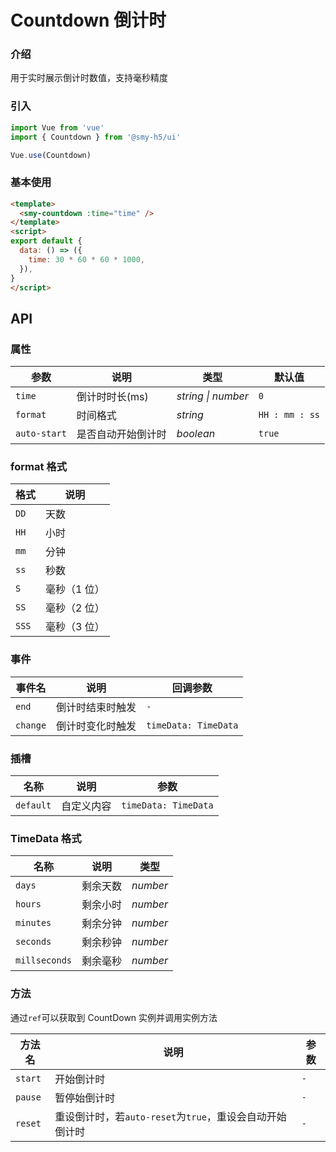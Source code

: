 # Countdown 倒计时

### 介绍

用于实时展示倒计时数值，支持毫秒精度

### 引入

```js
import Vue from 'vue'
import { Countdown } from '@smy-h5/ui'

Vue.use(Countdown)
```

### 基本使用

```html
<template>
  <smy-countdown :time="time" />
</template>
<script>
export default {
  data: () => ({
    time: 30 * 60 * 60 * 1000,
  }),
}
</script>
```

## API

### 属性

| 参数         | 说明               | 类型               | 默认值         |
| ------------ | ------------------ | ------------------ | -------------- |
| `time`       | 倒计时时长(ms)     | _string \| number_ | `0`            |
| `format`     | 时间格式           | _string_           | `HH : mm : ss` |
| `auto-start` | 是否自动开始倒计时 | _boolean_          | `true`         |

### format 格式

| 格式  | 说明         |
| ----- | ------------ |
| `DD`  | 天数         |
| `HH`  | 小时         |
| `mm`  | 分钟         |
| `ss`  | 秒数         |
| `S`   | 毫秒（1 位） |
| `SS`  | 毫秒（2 位） |
| `SSS` | 毫秒（3 位） |

### 事件

| 事件名   | 说明             | 回调参数             |
| -------- | ---------------- | -------------------- |
| `end`    | 倒计时结束时触发 | `-`                  |
| `change` | 倒计时变化时触发 | `timeData: TimeData` |

### 插槽

| 名称      | 说明       | 参数                 |
| --------- | ---------- | -------------------- |
| `default` | 自定义内容 | `timeData: TimeData` |

### TimeData 格式

| 名称          | 说明     | 类型     |
| ------------- | -------- | -------- |
| `days`        | 剩余天数 | _number_ |
| `hours`       | 剩余小时 | _number_ |
| `minutes`     | 剩余分钟 | _number_ |
| `seconds`     | 剩余秒钟 | _number_ |
| `millseconds` | 剩余毫秒 | _number_ |

### 方法

通过`ref`可以获取到 CountDown 实例并调用实例方法

| 方法名  | 说明                                                     | 参数 |
| ------- | -------------------------------------------------------- | ---- |
| `start` | 开始倒计时                                               | `-`  |
| `pause` | 暂停始倒计时                                             | `-`  |
| `reset` | 重设倒计时，若`auto-reset`为`true`，重设会自动开始倒计时 | `-`  |
